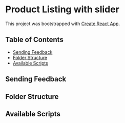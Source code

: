 # Product Listing with slider

This project was bootstrapped with [Create React App](https://github.com/facebookincubator/create-react-app).


## Table of Contents

- [Sending Feedback](#sending-feedback)
- [Folder Structure](#folder-structure)
- [Available Scripts](#available-scripts)

## Sending Feedback

## Folder Structure

## Available Scripts
